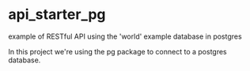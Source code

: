 # api_starter_pg
example of RESTful API using the 'world' example database in postgres

In this project we're using the pg package to connect to a postgres database.
